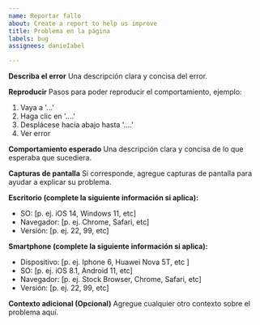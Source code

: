 ```yaml
---
name: Reportar fallo
about: Create a report to help us improve
title: Problema en la página
labels: bug
assignees: danieIabel

---
```


**Describa el error**
Una descripción clara y concisa del error.

**Reproducir**
Pasos para poder reproducir el comportamiento, ejemplo:
1. Vaya a '...'
2. Haga clic en '....'
3. Desplácese hacia abajo hasta '....'
4. Ver error

**Comportamiento esperado**
Una descripción clara y concisa de lo que esperaba que sucediera.

**Capturas de pantalla**
Si corresponde, agregue capturas de pantalla para ayudar a explicar su problema.

**Escritorio (complete la siguiente información si aplica):**
 - SO: [p. ej. iOS 14, Windows 11, etc]
 - Navegador: [p. ej. Chrome, Safari, etc]
 - Versión: [p. ej. 22, 99, etc]

**Smartphone (complete la siguiente información si aplica):**
 - Dispositivo: [p. ej. Iphone 6, Huawei Nova 5T, etc ]
 - SO: [p. ej. iOS 8.1, Android 11, etc]
 - Navegador: [p. ej. Stock Browser, Chrome, Safari, etc]
 - Versión: [p. ej. 22, 99, etc]

**Contexto adicional (Opcional)**
Agregue cualquier otro contexto sobre el problema aquí.
